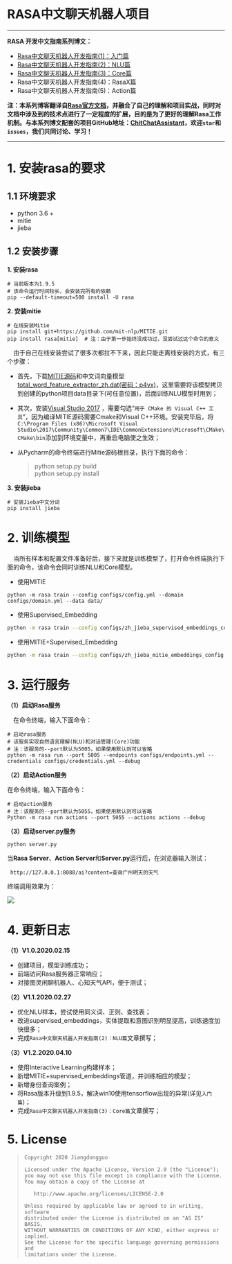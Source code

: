 # RASA中文聊天机器人项目



---

**RASA 开发中文指南系列博文：**

- [Rasa中文聊天机器人开发指南(1)：入门篇](https://jiangdg.blog.csdn.net/article/details/104328946)
- [Rasa中文聊天机器人开发指南(2)：NLU篇](https://jiangdg.blog.csdn.net/article/details/104530994)
- [Rasa中文聊天机器人开发指南(3)：Core篇](https://jiangdg.blog.csdn.net/article/details/105434136)
- Rasa中文聊天机器人开发指南(4)：RasaX篇
- Rasa中文聊天机器人开发指南(5)：Action篇

**注：本系列博客翻译自[Rasa官方文档](https://rasa.com/docs/rasa/)，并融合了自己的理解和项目实战，同时对文档中涉及到的技术点进行了一定程度的扩展，目的是为了更好的理解Rasa工作机制。与本系列博文配套的项目GitHub地址：[ChitChatAssistant](https://github.com/jiangdongguo/ChitChatAssistant)，欢迎`star`和`issues`，我们共同讨论、学习！**

---


# 1. 安装rasa的要求

## 1.1 环境要求

- python 3.6 +
- mitie
- jieba

## 1.2 安装步骤

**1. 安装rasa**

```shell
# 当前版本为1.9.5
# 该命令运行时间较长，会安装完所有的依赖
pip --default-timeout=500 install -U rasa
```

**2. 安装mitie**

```shell
# 在线安装Mitie
pip install git+https://github.com/mit-nlp/MITIE.git
pip install rasa[mitie]  # 注：由于第一步始终没成功过，没尝试过这个命令的意义
```
&emsp;由于自己在线安装尝试了很多次都拉不下来，因此只能走离线安装的方式，有三个步骤：

- 首先，下载[MITIE源码](https://github.com/mit-nlp/MITIE)和中文词向量模型[total_word_feature_extractor_zh.dat(密码：p4vx)](https://pan.baidu.com/s/1kNENvlHLYWZIddmtWJ7Pdg)，这里需要将该模型拷贝到创建的python项目data目录下(可任意位置)，后面训练NLU模型时用到；

- 其次，安装[Visual Studio 2017](https://blog.csdn.net/qq_42276781/article/details/88594870) ，需要勾选“`用于 CMake 的 Visual C++ 工具`”，因为编译MITIE源码需要Cmake和Visual C++环境。安装完毕后，将`C:\Program Files (x86)\Microsoft Visual Studio\2017\Community\Common7\IDE\CommonExtensions\Microsoft\CMake\CMake\bin`添加到环境变量中，再重启电脑使之生效；

- 从Pycharm的命令终端进行Mitie源码根目录，执行下面的命令：

  > python setup.py build  
  > python setup.py install
  

**3. 安装jieba**  

```shell
# 安装Jieba中文分词
pip install jieba
```

# 2. 训练模型  

&emsp;当所有样本和配置文件准备好后，接下来就是训练模型了，打开命令终端执行下面的命令，该命令会同时训练NLU和Core模型。

- 使用MITIE

```shell
python -m rasa train --config configs/config.yml --domain configs/domain.yml --data data/
```

- 使用Supervised_Embedding

```bash
python -m rasa train --config configs/zh_jieba_supervised_embeddings_config.yml --domain configs/domain.yml --data data/
```

- 使用MITIE+Supervised_Embedding

```bash
python -m rasa train --config configs/zh_jieba_mitie_embeddings_config.yml --domain configs/domain.yml --data data/
```

# 3. 运行服务  

**（1）启动Rasa服务**

&emsp;在命令终端，输入下面命令：

```shell
# 启动rasa服务
# 该服务实现自然语言理解(NLU)和对话管理(Core)功能
# 注：该服务的--port默认为5005，如果使用默认则可以省略
python -m rasa run --port 5005 --endpoints configs/endpoints.yml --credentials configs/credentials.yml --debug
```

**（2）启动Action服务**

在命令终端，输入下面命令：

```shell
# 启动action服务
# 注：该服务的--port默认为5055，如果使用默认则可以省略
Python -m rasa run actions --port 5055 --actions actions --debug 
```

**（3）启动server.py服务**

```shell
python server.py
```

当**Rasa Server**、**Action Server**和**Server.py**运行后，在浏览器输入测试：

` http://127.0.0.1:8088/ai?content=查询广州明天的天气`

终端调用效果为：

![](https://img-blog.csdnimg.cn/20200227153932228.jpg?x-oss-process=image/watermark,type_ZmFuZ3poZW5naGVpdGk,shadow_10,text_aHR0cHM6Ly9ibG9nLmNzZG4ubmV0L0FuZHJFeHBlcnQ=,size_16,color_FFFFFF,t_70)



# 4. 更新日志


**（1）V1.0.2020.02.15**

- 创建项目，模型训练成功；
- 前端访问Rasa服务器正常响应；
- 对接图灵闲聊机器人、心知天气API，便于测试；

**（2）V1.1.2020.02.27**

- 优化NLU样本，尝试使用同义词、正则、查找表；
- 改进supervised_embeddings，实体提取和意图识别明显提高，训练速度加快很多；
- 完成`Rasa中文聊天机器人开发指南(2)：NLU篇`文章撰写；

**（3）V1.2.2020.04.10**

- 使用Interactive Learning构建样本；
- 新增MITIE+supervised_embeddings管道，并训练相应的模型；
- 新增身份查询案例；
- 将Rasa版本升级到1.9.5，解决win10使用tensorflow出现的异常(详见`入门篇`)；
- 完成`Rasa中文聊天机器人开发指南(3)：Core篇`文章撰写；

# 5. License

> ```
> Copyright 2020 Jiangdongguo
> 
> Licensed under the Apache License, Version 2.0 (the "License");
> you may not use this file except in compliance with the License.
> You may obtain a copy of the License at
> 
>    http://www.apache.org/licenses/LICENSE-2.0
> 
> Unless required by applicable law or agreed to in writing, software
> distributed under the License is distributed on an "AS IS" BASIS,
> WITHOUT WARRANTIES OR CONDITIONS OF ANY KIND, either express or implied.
> See the License for the specific language governing permissions and
> limitations under the License.
> ```

